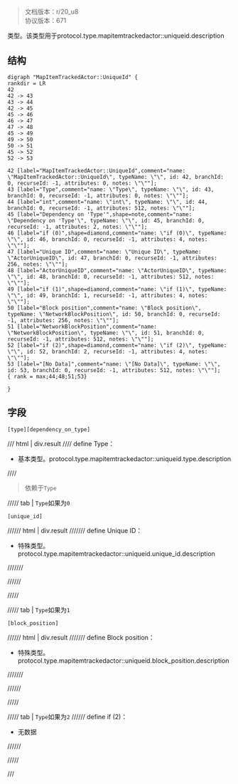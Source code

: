 # <!-- md:samp MapItemTrackedActor::UniqueId -->

> 文档版本：r/20_u8<br/>协议版本：671

<!-- md:samp MapItemTrackedActor::UniqueId -->类型。该类型用于protocol.type.mapitemtrackedactor::uniqueid.description

## 结构

```viz
digraph "MapItemTrackedActor::UniqueId" {
rankdir = LR
42
42 -> 43
43 -> 44
42 -> 45
45 -> 46
46 -> 47
47 -> 48
45 -> 49
49 -> 50
50 -> 51
45 -> 52
52 -> 53

42 [label="MapItemTrackedActor::UniqueId",comment="name: \"MapItemTrackedActor::UniqueId\", typeName: \"\", id: 42, branchId: 0, recurseId: -1, attributes: 0, notes: \"\""];
43 [label="Type",comment="name: \"Type\", typeName: \"\", id: 43, branchId: 0, recurseId: -1, attributes: 0, notes: \"\""];
44 [label="int",comment="name: \"int\", typeName: \"\", id: 44, branchId: 0, recurseId: -1, attributes: 512, notes: \"\""];
45 [label="Dependency on 'Type'",shape=note,comment="name: \"Dependency on 'Type'\", typeName: \"\", id: 45, branchId: 0, recurseId: -1, attributes: 2, notes: \"\""];
46 [label="if (0)",shape=diamond,comment="name: \"if (0)\", typeName: \"\", id: 46, branchId: 0, recurseId: -1, attributes: 4, notes: \"\""];
47 [label="Unique ID",comment="name: \"Unique ID\", typeName: \"ActorUniqueID\", id: 47, branchId: 0, recurseId: -1, attributes: 256, notes: \"\""];
48 [label="ActorUniqueID",comment="name: \"ActorUniqueID\", typeName: \"\", id: 48, branchId: 0, recurseId: -1, attributes: 512, notes: \"\""];
49 [label="if (1)",shape=diamond,comment="name: \"if (1)\", typeName: \"\", id: 49, branchId: 1, recurseId: -1, attributes: 4, notes: \"\""];
50 [label="Block position",comment="name: \"Block position\", typeName: \"NetworkBlockPosition\", id: 50, branchId: 0, recurseId: -1, attributes: 256, notes: \"\""];
51 [label="NetworkBlockPosition",comment="name: \"NetworkBlockPosition\", typeName: \"\", id: 51, branchId: 0, recurseId: -1, attributes: 512, notes: \"\""];
52 [label="if (2)",shape=diamond,comment="name: \"if (2)\", typeName: \"\", id: 52, branchId: 2, recurseId: -1, attributes: 4, notes: \"\""];
53 [label="[No Data]",comment="name: \"[No Data]\", typeName: \"\", id: 53, branchId: 0, recurseId: -1, attributes: 512, notes: \"\""];
{ rank = max;44;48;51;53}

}

```

## 字段

```title='MapItemTrackedActor::UniqueId'
[type][dependency_on_type]
```

/// html | div.result
//// define
Type：<!-- md:samp int -->

- 基本类型。protocol.type.mapitemtrackedactor::uniqueid.type.description


////
> 依赖于`Type`

///// tab | `Type`如果为`0`
```title='if (0)'
[unique_id]
```

////// html | div.result
/////// define
Unique ID：[<!-- md:samp ActorUniqueID -->](../types/actoruniqueid.md)

- 特殊类型。protocol.type.mapitemtrackedactor::uniqueid.unique_id.description


///////

//////

/////

///// tab | `Type`如果为`1`
```title='if (1)'
[block_position]
```

////// html | div.result
/////// define
Block position：[<!-- md:samp NetworkBlockPosition -->](../types/networkblockposition.md)

- 特殊类型。protocol.type.mapitemtrackedactor::uniqueid.block_position.description


///////

//////

/////

///// tab | `Type`如果为`2`
////// define
if (2)：<!-- md:samp [No Data] -->

- 无数据


//////

/////

///


